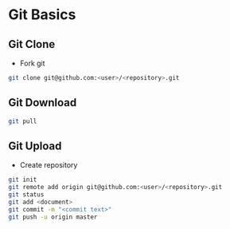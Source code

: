 # Git Basics

## Git Clone
- Fork git
```sh
git clone git@github.com:<user>/<repository>.git
```

## Git Download
```sh
git pull
```

## Git Upload
- Create repository
```sh
git init
git remote add origin git@github.com:<user>/<repository>.git
git status
git add <document>
git commit -m "<commit text>"
git push -u origin master
```